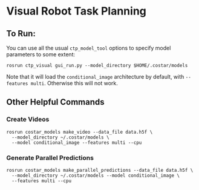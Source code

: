 
# Visual Robot Task Planning

## To Run:

You can use all the usual `ctp_model_tool` options to specify model parameters to some extent:
```
rosrun ctp_visual gui_run.py --model_directory $HOME/.costar/models
```

Note that it will load the `conditional_image` architecture by default, with `--features multi`. Otherwise this will not work.

## Other Helpful Commands

### Create Videos

```
rosrun costar_models make_video --data_file data.h5f \
  --model_directory ~/.costar/models \
  --model conditional_image --features multi --cpu
```

### Generate Parallel Predictions

```
rosrun costar_models make_parallel_predictions --data_file data.h5f \
  --model_directory ~/.costar/models --model conditional_image \
  --features multi --cpu
```
